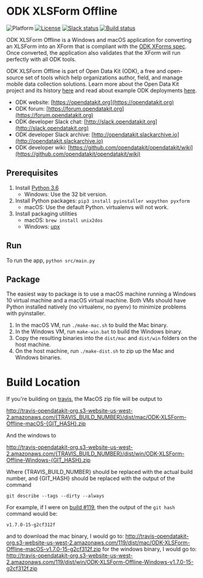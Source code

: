 # ODK XLSForm Offline
![Platform](https://img.shields.io/badge/platform-Python-blue.svg)
[![License](https://img.shields.io/badge/license-Apache%202.0-blue.svg)](https://opensource.org/licenses/Apache-2.0)
[![Slack status](http://slack.opendatakit.org/badge.svg)](http://slack.opendatakit.org)
[![Build status](https://api.travis-ci.org/opendatakit/xlsform-offline.svg?branch=master)](https://travis-ci.org/github/opendatakit/xlsform-offline)

ODK XLSForm Offline is a Windows and macOS application for converting an XLSForm into an XForm that is compliant with the [ODK XForms spec](http://opendatakit.github.io/xforms-spec). Once converted, the application also validates that the XForm will run perfectly with all ODK tools.
   
ODK XLSForm Offline is part of Open Data Kit (ODK), a free and open-source set of tools which help organizations author, field, and manage mobile data collection solutions. Learn more about the Open Data Kit project and its history [here](https://opendatakit.org/about/) and read about example ODK deployments [here](https://opendatakit.org/about/deployments/).

* ODK website: [https://opendatakit.org](https://opendatakit.org)
* ODK forum: [https://forum.opendatakit.org](https://forum.opendatakit.org)
* ODK developer Slack chat: [http://slack.opendatakit.org](http://slack.opendatakit.org) 
* ODK developer Slack archive: [http://opendatakit.slackarchive.io](http://opendatakit.slackarchive.io) 
* ODK developer wiki: [https://github.com/opendatakit/opendatakit/wiki](https://github.com/opendatakit/opendatakit/wiki)

## Prerequisites

1. Install [Python 3.6](https://www.python.org/downloads/)
	* Windows: Use the 32 bit version.
1. Install Python packages: ``pip3 install pyinstaller wxpython pyxform``
	* macOS: Use the default Python. virtualenvs will not work.
1. Install packaging utilities
	* macOS: ``brew install unix2dos``
	* Windows: [upx](https://upx.github.io/)

## Run

To run the app, `python src/main.py`

## Package

The easiest way to package is to use a macOS machine running a Windows 10 virtual machine and a macOS virtual machine. Both VMs should have Python installed natively (no virtualenv, no pyenv) to minimize problems with pyinstaller.

1. In the macOS VM, run `./make-mac.sh` to build the Mac binary.
1. In the Windows VM, run `make-win.bat` to build the Windows binary.
1. Copy the resulting binaries into the `dist/mac` and `dist/win` folders on the host machine.
1. On the host machine, run `./make-dist.sh` to zip up the Mac and Windows binaries.

# Build Location 

If you're building on [travis](https://travis-ci.com/), the MacOS zip file will be output to 

http://travis-opendatakit-org.s3-website-us-west-2.amazonaws.com/{TRAVIS_BUILD_NUMBER}/dist/mac/ODK-XLSForm-Offline-macOS-{GIT_HASH}.zip

And the windows to

http://travis-opendatakit-org.s3-website-us-west-2.amazonaws.com/{TRAVIS_BUILD_NUMBER}/dist/win/ODK-XLSForm-Offline-Windows-{GIT_HASH}.zip

Where {TRAVIS_BUILD_NUMBER} should be replaced with the actual build number, and {GIT_HASH} should be replaced with the output of the command 
```shell 
git describe --tags --dirty --always
```
For example, if I were on [build #119](https://travis-ci.com/github/shouryaj/xlsform-offline/builds/159146104), then the output of the `git hash` command would be:
```
v1.7.0-15-g2cf312f
```
and to download the mac binary, I would go to:
http://travis-opendatakit-org.s3-website-us-west-2.amazonaws.com/119/dist/mac/ODK-XLSForm-Offline-macOS-v1.7.0-15-g2cf312f.zip
for the windows binary, I would go to:
http://travis-opendatakit-org.s3-website-us-west-2.amazonaws.com/119/dist/win/ODK-XLSForm-Offline-Windows-v1.7.0-15-g2cf312f.zip